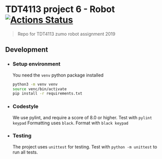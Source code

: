 # TDT4113 project 6 - Robot [![Actions Status](https://github.com/LudvigHz/plab2-robot/workflows/Robot%20action/badge.svg)](https://github.com/ludvighz/plab2-robot/actions)
> Repo for TDT4113 zumo robot assignment 2019

## Development
- ### Setup environment
  You need the `venv` python package installed
  ```sh
  python3 -m venv venv
  source venc/bin/activate
  pip install -r requirements.txt
  ```
- ### Codestyle
  We use pylint, and require a score of 8.0 or higher. Test with `pylint keypad`
  Formatting uses `black`. Format with `black keypad`

- ### Testing
  The project uses `unittest` for testing. Test with `python -m unittest` to run all tests.
